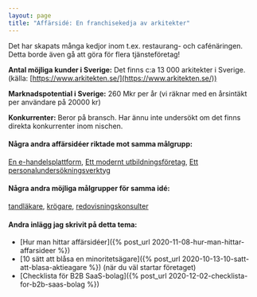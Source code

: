 ```yaml
---
layout: page
title: "Affärsidé: En franchisekedja av arkitekter"
---
```

Det har skapats många kedjor inom t.ex. restaurang- och cafénäringen. Detta borde även gå att göra för flera tjänsteföretag!

**Antal möjliga kunder i Sverige:** Det finns c:a 13 000 arkitekter i Sverige.(källa: [https://www.arkitekten.se/](https://www.arkitekten.se/))

**Marknadspotential i Sverige:** 260 Mkr per år (vi räknar med en årsintäkt per användare på 20000 kr)

**Konkurrenter:** Beror på bransch. Har ännu inte undersökt om det finns direkta konkurrenter inom nischen.

#### Några andra affärsidéer riktade mot samma målgrupp:
[En e-handelsplattform](/affarsideer/en-e-handelsplattform-for-arkitekter/), [Ett modernt utbildningsföretag](/affarsideer/ett-modernt-utbildningsforetag-riktat-mot-arkitekter/), [Ett personalundersökningsverktyg](/affarsideer/ett-personalundersokningsverktyg-for-arkitekter/)


#### Några andra möjliga målgrupper för samma idé:
[tandläkare](/affarsideer/en-franchisekedja-av-tandlakare/), [krögare](/affarsideer/en-franchisekedja-av-krogare/), [redovisningskonsulter](/affarsideer/en-franchisekedja-av-redovisningskonsulter/)

#### Andra inlägg jag skrivit på detta tema:
- [Hur man hittar affärsidéer]({% post_url 2020-11-08-hur-man-hittar-affarsideer %})
- [10 sätt att blåsa en minoritetsägare]({% post_url 2020-10-13-10-satt-att-blasa-aktieagare %}) (när du väl startar företaget)
- [Checklista för B2B SaaS-bolag]({% post_url 2020-12-02-checklista-for-b2b-saas-bolag %})


